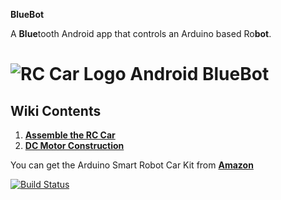 **BlueBot**

A **Blue**tooth Android app that controls an Arduino based Ro**bot**.
# ![RC Car Logo](https://github.com/fouliex/AndroidRcCar/blob/master/resources/images/RobotCarLogo.jpg) Android BlueBot
## Wiki Contents
1. [**Assemble the RC Car**](https://github.com/fouliex/AndroidRcCar/wiki/Assemble-the-RC-Car)
2. [**DC Motor Construction**](https://github.com/fouliex/AndroidRcCar/wiki/RC-DC-Motor-Construction)

You can get the Arduino Smart Robot Car Kit from [**Amazon**](https://www.amazon.com/gp/product/B01DPH0SWY/ref=oh_aui_detailpage_o00_s00?ie=UTF8&psc=1)

[![Build Status](https://travis-ci.org/fouliex/BlueBot.svg?branch=master)](https://travis-ci.org/fouliex/BlueBot)
 